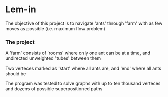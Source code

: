 # Lem-in

The objective of this project is to navigate 'ants' through 'farm' with as few moves as possible (i.e. maximum flow problem)

### The project

A 'farm' consists of 'rooms' where only one ant can be at a time, and undirected unweighted 'tubes' between them

Two verteces marked as 'start' where all ants are, and 'end' where all ants should be

The program was tested to solve graphs with up to ten thousand verteces and dozens of possible superpositioned paths

